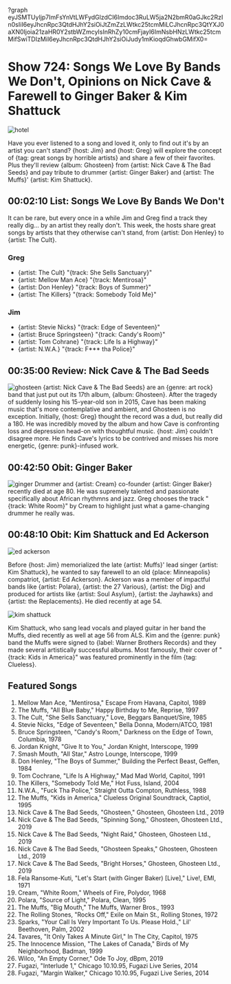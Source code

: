 ?graph eyJSMTUyIjp7ImFsYnVtLWFydGlzdCI6Imdoc3RuLW5ja2N2bmR0aGJkc2RzIn0sIiI6eyJhcnRpc3QtdHJhY2siOiJtZmZzLWtkc25tcmMiLCJhcnRpc3QtYXJ0aXN0Ijoia21zaHR0Y2stbWZmcyIsInRhZy10cmFjayI6ImNsbHNzLWtkc25tcmMifSwiTDIzMiI6eyJhcnRpc3QtdHJhY2siOiJudy1mKioqdGhwbGMifX0=

# Show 724: Songs We Love By Bands We Don't, Opinions on Nick Cave & Farewell to Ginger Baker & Kim Shattuck

![hotel](https://sound-images.s3.amazonaws.com/images/2019/hotel_california.jpg)

Have you ever listened to a song and loved it, only to find out it's by an artist you can't stand? {host: Jim} and {host: Greg} will explore the concept of {tag: great songs by horrible artists} and share a few of their favorites. Plus they'll review {album: Ghosteen} from {artist: Nick Cave & The Bad Seeds} and pay tribute to drummer {artist: Ginger Baker} and {artist: The Muffs}' {artist: Kim Shattuck}.


## 00:02:10 List: Songs We Love By Bands We Don't
It can be rare, but every once in a while Jim and Greg find a track they really dig... by an artist they really don't. This week, the hosts share great songs by artists that they otherwise can't stand, from {artist: Don Henley} to {artist: The Cult}.

### Greg
- {artist: The Cult} "{track: She Sells Sanctuary}"
- {artist: Mellow Man Ace} "{track: Mentirosa}"
- {artist: Don Henley}  "{track: Boys of Summer}"
- {artist: The Killers} "{track: Somebody Told Me}"

### Jim
- {artist: Stevie Nicks} "{track: Edge of Seventeen}"
- {artist: Bruce Springsteen} "{track: Candy's Room}" 
- {artist: Tom Cohrane} "{track: Life Is a Highway}"
- {artist: N.W.A.} "{track: F*** tha Police}"

## 00:35:00 Review: Nick Cave & The Bad Seeds
![ghosteen](https://sound-images.s3.amazonaws.com/images/2019/ghosteen.jpg)
{artist: Nick Cave & The Bad Seeds} are an {genre: art rock} band that just put out its 17th album, {album: Ghosteen}. After the tragedy of suddenly losing his 15-year-old son in 2015, Cave has been making music that's more contemplative and ambient, and Ghosteen is no exception. Initially, {host: Greg} thought the record was a dud, but really did a 180. He was incredibly moved by the album and how Cave is confronting loss and depression head-on with thoughtful music. {host: Jim} couldn't disagree more. He finds Cave's lyrics to be contrived and misses his more energetic, {genre: punk}-infused work.


## 00:42:50 Obit: Ginger Baker
![ginger](https://sound-images.s3.amazonaws.com/images/2019/ginger.jpg)
Drummer and {artist: Cream} co-founder {artist: Ginger Baker} recently died at age 80. He was supremely talented and passionate specifically about African rhythmns and jazz. Greg chooses the track "{track: White Room}" by Cream to highlight just what a game-changing drummer he really was.

## 00:48:10 Obit: Kim Shattuck and Ed Ackerson

![ed ackerson](https://sound-images.s3.amazonaws.com/images/2019/ed.jpg)

Before {host: Jim} memorialized the late {artist: Muffs}' lead singer {artist: Kim Shattuck}, he wanted to say farewell to an old {place: Minneapolis} compatriot, {artist: Ed Ackerson}. Ackerson was a member of impactful bands like {artist: Polara}, {artist: the 27 Various}, {artist: the Dig} and produced for artists like {artist: Soul Asylum}, {artist: the Jayhawks} and {artist: the Replacements}. He died recently at age 54. 

![kim shattuck](https://sound-images.s3.amazonaws.com/images/2019/kim.jpg)

Kim Shattuck, who sang lead vocals and played guitar in her band the Muffs, died recently as well at age 56 from ALS. Kim and the {genre: punk} band the Muffs were signed to {label: Warner Brothers Records} and they made several artistically successful albums. Most famously, their cover of "{track: Kids in America}" was featured prominently in the film {tag: Clueless}.




## Featured Songs
1. Mellow Man Ace, "Mentirosa," Escape From Havana, Capitol, 1989
1. The Muffs, "All Blue Baby," Happy Birthday to Me, Reprise, 1997
1. The Cult, "She Sells Sanctuary," Love, Beggars Banquet/Sire, 1985
1. Stevie Nicks, "Edge of Seventeen," Bella Donna, Modern/ATCO, 1981
1. Bruce Springsteen, "Candy's Room," Darkness on the Edge of Town, Columbia, 1978
1. Jordan Knight, "Give It to You," Jordan Knight, Interscope, 1999
1. Smash Mouth, "All Star," Astro Lounge, Interscope, 1999
1. Don Henley, "The Boys of Summer," Building the Perfect Beast, Geffen, 1984
1. Tom Cochrane, "Life Is A Highway," Mad Mad World, Capitol, 1991
1. The Killers, "Somebody Told Me," Hot Fuss, Island, 2004
1. N.W.A., "Fuck Tha Police," Straight Outta Compton, Ruthless, 1988
1. The Muffs, "Kids in America," Clueless Original Soundtrack, Captiol, 1995
1. Nick Cave & The Bad Seeds, "Ghosteen," Ghosteen, Ghosteen Ltd., 2019
1. Nick Cave & The Bad Seeds, "Spinning Song," Ghosteen, Ghosteen Ltd., 2019
1. Nick Cave & The Bad Seeds, "Night Raid," Ghosteen, Ghosteen Ltd., 2019
1. Nick Cave & The Bad Seeds, "Ghosteen Speaks," Ghosteen, Ghosteen Ltd., 2019
1. Nick Cave & The Bad Seeds, "Bright Horses," Ghosteen, Ghosteen Ltd., 2019
1. Fela Ransome-Kuti, "Let's Start (with Ginger Baker) [Live]," Live!, EMI, 1971
1. Cream, "White Room," Wheels of Fire, Polydor, 1968
1. Polara, "Source of Light," Polara, Clean, 1995
1. The Muffs, "Big Mouth," The Muffs, Warner Bros., 1993
1. The Rolling Stones, "Rocks Off," Exile on Main St., Rolling Stones, 1972
1. Sparks, "Your Call Is Very Important To Us. Please Hold.," Lil' Beethoven, Palm, 2002
1. Tavares, "It Only Takes A Minute Girl," In The City, Capitol, 1975
1. The Innocence Mission, "The Lakes of Canada," Birds of My Neighborhood, Badman, 1999
1. Wilco, "An Empty Corner," Ode To Joy, dBpm, 2019
1. Fugazi, "Interlude 1," Chicago 10.10.95, Fugazi Live Series, 2014
1. Fugazi, "Margin Walker," Chicago 10.10.95, Fugazi Live Series, 2014

